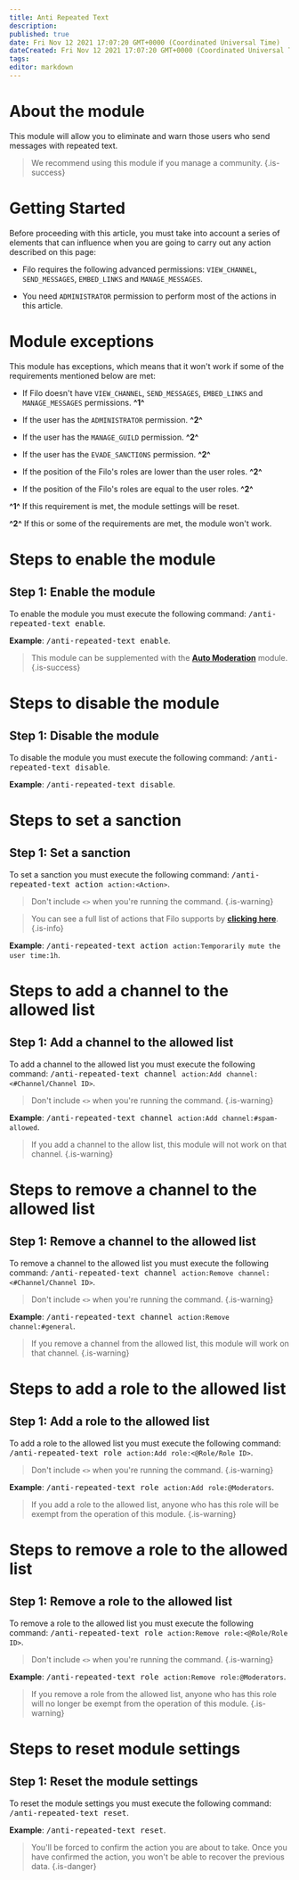 ```yaml
---
title: Anti Repeated Text
description:
published: true
date: Fri Nov 12 2021 17:07:20 GMT+0000 (Coordinated Universal Time)
dateCreated: Fri Nov 12 2021 17:07:20 GMT+0000 (Coordinated Universal Time)
tags:
editor: markdown
---
```


# About the module

This module will allow you to eliminate and warn those users who send messages with repeated text.

> We recommend using this module if you manage a community.
{.is-success}

# Getting Started

Before proceeding with this article, you must take into account a series of elements that can influence when you are going to carry out any action described on this page:

- Filo requires the following advanced permissions: ``VIEW_CHANNEL``, ``SEND_MESSAGES``, ``EMBED_LINKS`` and ``MANAGE_MESSAGES``.

- You need ``ADMINISTRATOR`` permission to perform most of the actions in this article.

# Module exceptions

This module has exceptions, which means that it won't work if some of the requirements mentioned below are met:

- If Filo doesn't have ``VIEW_CHANNEL``, ``SEND_MESSAGES``, ``EMBED_LINKS`` and ``MANAGE_MESSAGES`` permissions. **^1^**

- If the user has the ``ADMINISTRATOR`` permission. **^2^**

- If the user has the ``MANAGE_GUILD`` permission. **^2^**

- If the user has the ``EVADE_SANCTIONS`` permission. **^2^**

- If the position of the Filo's roles are lower than the user roles. **^2^**

- If the position of the Filo's roles are equal to the user roles. **^2^**

**^1^** If this requirement is met, the module settings will be reset.

**^2^** If this or some of the requirements are met, the module won't work.

# Steps to enable the module

## **Step 1**: Enable the module

To enable the module you must execute the following command: <kbd>/anti-repeated-text enable</kbd>.

**Example**: <kbd>/anti-repeated-text enable</kbd>.

> This module can be supplemented with the **[Auto Moderation](https://wiki.filobot.xyz/en/modules/auto-moderation)** module.
{.is-success}

# Steps to disable the module

## **Step 1**: Disable the module

To disable the module you must execute the following command: <kbd>/anti-repeated-text disable</kbd>.

**Example**: <kbd>/anti-repeated-text disable</kbd>.

# Steps to set a sanction

## **Step 1**: Set a sanction

To set a sanction you must execute the following command: <kbd>/anti-repeated-text action ``action:<Action>``</kbd>.

> Don't include ``<>`` when you're running the command.
{.is-warning}

> You can see a full list of actions that Filo supports by **[clicking here](https://wiki.filobot.xyz/en/modules/actions-list)**.
{.is-info}

**Example**: <kbd>/anti-repeated-text action ``action:Temporarily mute the user`` ``time:1h``</kbd>.

# Steps to add a channel to the allowed list

## **Step 1**: Add a channel to the allowed list

To add a channel to the allowed list you must execute the following command: <kbd>/anti-repeated-text channel ``action:Add`` ``channel:<#Channel/Channel ID>``</kbd>.

> Don't include ``<>`` when you're running the command.
{.is-warning}

**Example**: <kbd>/anti-repeated-text channel ``action:Add`` ``channel:#spam-allowed``</kbd>.

> If you add a channel to the allow list, this module will not work on that channel.
{.is-warning}

# Steps to remove a channel to the allowed list

## **Step 1**: Remove a channel to the allowed list

To remove a channel to the allowed list you must execute the following command: <kbd>/anti-repeated-text channel ``action:Remove`` ``channel:<#Channel/Channel ID>``</kbd>.

> Don't include ``<>`` when you're running the command.
{.is-warning}

**Example**: <kbd>/anti-repeated-text channel ``action:Remove`` ``channel:#general``</kbd>.

> If you remove a channel from the allowed list, this module will work on that channel.
{.is-warning}

# Steps to add a role to the allowed list

## **Step 1**: Add a role to the allowed list

To add a role to the allowed list you must execute the following command: <kbd>/anti-repeated-text role ``action:Add`` ``role:<@Role/Role ID>``</kbd>.

> Don't include ``<>`` when you're running the command.
{.is-warning}

**Example**: <kbd>/anti-repeated-text role ``action:Add`` ``role:@Moderators``</kbd>.

> If you add a role to the allowed list, anyone who has this role will be exempt from the operation of this module.
{.is-warning}

# Steps to remove a role to the allowed list

## **Step 1**: Remove a role to the allowed list

To remove a role to the allowed list you must execute the following command: <kbd>/anti-repeated-text role ``action:Remove`` ``role:<@Role/Role ID>``</kbd>.

> Don't include ``<>`` when you're running the command.
{.is-warning}

**Example**: <kbd>/anti-repeated-text role ``action:Remove`` ``role:@Moderators``</kbd>.

> If you remove a role from the allowed list, anyone who has this role will no longer be exempt from the operation of this module.
{.is-warning}

# Steps to reset module settings

## **Step 1**: Reset the module settings

To reset the module settings you must execute the following command: <kbd>/anti-repeated-text reset</kbd>.

**Example**: <kbd>/anti-repeated-text reset</kbd>.

> You'll be forced to confirm the action you are about to take. Once you have confirmed the action, you won't be able to recover the previous data.
{.is-danger}
